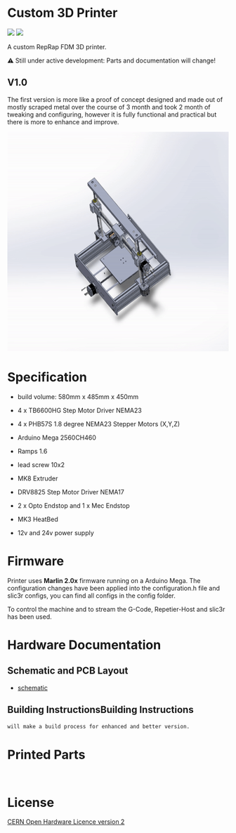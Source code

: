 # Custom 3D Printer

<img src="https://img.shields.io/static/v1?label=info&message=under%20develop&color=yellow&style=plastic">
<img src="https://img.shields.io/static/v1?label=&message=v1.0&color=blue&style=plastic">

A custom RepRap FDM 3D printer.

⚠️ Still under active development: Parts and documentation will change!

## V1.0

The first version is more like a proof of concept designed and made out of mostly scraped metal over the course of 3 month and took 2 month of tweaking and configuring, however it is fully functional and practical but there is more to enhance and improve.
<p align="center">
    <img width="600" height="500" src="./media/explode_animation.gif">
</p>

# Specification

- build volume: 580mm x 485mm x 450mm

- 4 x TB6600HG Step Motor Driver NEMA23

- 4 x PHB57S 1.8 degree NEMA23 Stepper Motors (X,Y,Z)

- Arduino Mega 2560CH460

- Ramps 1.6

- lead screw 10x2 
  
- MK8 Extruder

- DRV8825 Step Motor Driver NEMA17 
  
- 2 x Opto Endstop and 1 x Mec Endstop

- MK3 HeatBed

- 12v and 24v power supply

# Firmware

Printer uses <b>Marlin 2.0x</b> firmware running on a Arduino Mega. The configuration changes have been applied into the configuration.h file and slic3r configs, you can find all configs in the config folder.

To control the machine and to stream the G-Code, Repetier-Host and slic3r has been used.

# Hardware Documentation

## Schematic and PCB Layout

- [schematic](electronics/schematic.pdf)
## Building InstructionsBuilding Instructions

    will make a build process for enhanced and better version.

# Printed Parts

<img>
<img>

# License

[CERN Open Hardware Licence version 2](license-cern_ohl_s_v2.txt)